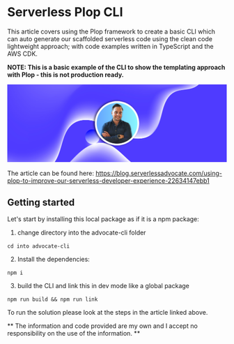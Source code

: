 # Serverless Plop CLI

This article covers using the Plop framework to create a basic CLI which can auto generate our scaffolded serverless code using the clean code lightweight approach; with code examples written in TypeScript and the AWS CDK.

**NOTE: This is a basic example of the CLI to show the templating approach with Plop - this is not production ready.**

![image](./docs/images/header.png)

The article can be found here: https://blog.serverlessadvocate.com/using-plop-to-improve-our-serverless-developer-experience-22634147ebb1

## Getting started

Let's start by installing this local package as if it is a npm package:

1. change directory into the advocate-cli folder

```
cd into advocate-cli
```

2. Install the dependencies:

```
npm i
```

3. build the CLI and link this in dev mode like a global package

```
npm run build && npm run link
```

To run the solution please look at the steps in the article linked above.

** The information and code provided are my own and I accept no responsibility on the use of the information. **
